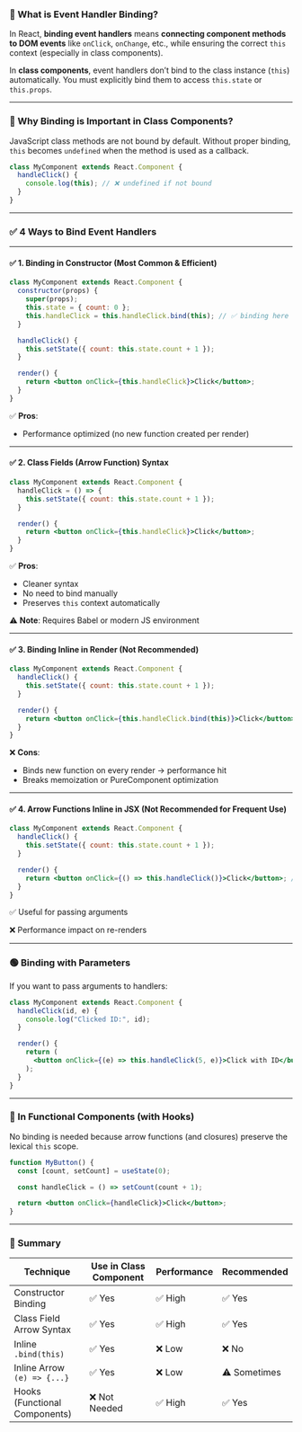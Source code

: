 

### 🔹 What is Event Handler Binding?

In React, **binding event handlers** means **connecting component methods to DOM events** like `onClick`, `onChange`, etc., while ensuring the correct `this` context (especially in class components).

In **class components**, event handlers don’t bind to the class instance (`this`) automatically. You must explicitly bind them to access `this.state` or `this.props`.

---

### 🔹 Why Binding is Important in Class Components?

JavaScript class methods are not bound by default. Without proper binding, `this` becomes `undefined` when the method is used as a callback.

```js
class MyComponent extends React.Component {
  handleClick() {
    console.log(this); // ❌ undefined if not bound
  }
}
```

---

### ✅ **4 Ways to Bind Event Handlers**

---

#### ✅ 1. **Binding in Constructor** (Most Common & Efficient)

```jsx
class MyComponent extends React.Component {
  constructor(props) {
    super(props);
    this.state = { count: 0 };
    this.handleClick = this.handleClick.bind(this); // ✅ binding here
  }

  handleClick() {
    this.setState({ count: this.state.count + 1 });
  }

  render() {
    return <button onClick={this.handleClick}>Click</button>;
  }
}
```

✅ **Pros**:

* Performance optimized (no new function created per render)

---

#### ✅ 2. **Class Fields (Arrow Function) Syntax**

```jsx
class MyComponent extends React.Component {
  handleClick = () => {
    this.setState({ count: this.state.count + 1 });
  }

  render() {
    return <button onClick={this.handleClick}>Click</button>;
  }
}
```

✅ **Pros**:

* Cleaner syntax
* No need to bind manually
* Preserves `this` context automatically

⚠️ **Note**: Requires Babel or modern JS environment

---

#### ✅ 3. **Binding Inline in Render** (Not Recommended)

```jsx
class MyComponent extends React.Component {
  handleClick() {
    this.setState({ count: this.state.count + 1 });
  }

  render() {
    return <button onClick={this.handleClick.bind(this)}>Click</button>; // ⚠️ binding every render
  }
}
```

❌ **Cons**:

* Binds new function on every render → performance hit
* Breaks memoization or PureComponent optimization

---

#### ✅ 4. **Arrow Functions Inline in JSX** (Not Recommended for Frequent Use)

```jsx
class MyComponent extends React.Component {
  handleClick() {
    this.setState({ count: this.state.count + 1 });
  }

  render() {
    return <button onClick={() => this.handleClick()}>Click</button>; // ⚠️ new function every render
  }
}
```

✅ Useful for passing arguments

❌ Performance impact on re-renders

---

### 🟢 Binding with Parameters

If you want to pass arguments to handlers:

```jsx
class MyComponent extends React.Component {
  handleClick(id, e) {
    console.log("Clicked ID:", id);
  }

  render() {
    return (
      <button onClick={(e) => this.handleClick(5, e)}>Click with ID</button>
    );
  }
}
```

---

### 🔹 In Functional Components (with Hooks)

No binding is needed because arrow functions (and closures) preserve the lexical `this` scope.

```jsx
function MyButton() {
  const [count, setCount] = useState(0);

  const handleClick = () => setCount(count + 1);

  return <button onClick={handleClick}>Click</button>;
}
```

---

### 🧪 Summary

| Technique                     | Use in Class Component | Performance | Recommended  |
| ----------------------------- | ---------------------- | ----------- | ------------ |
| Constructor Binding           | ✅ Yes                  | ✅ High      | ✅ Yes        |
| Class Field Arrow Syntax      | ✅ Yes                  | ✅ High      | ✅ Yes        |
| Inline `.bind(this)`          | ✅ Yes                  | ❌ Low       | ❌ No         |
| Inline Arrow `(e) => {...}`   | ✅ Yes                  | ❌ Low       | ⚠️ Sometimes |
| Hooks (Functional Components) | ❌ Not Needed           | ✅ High      | ✅ Yes        |

